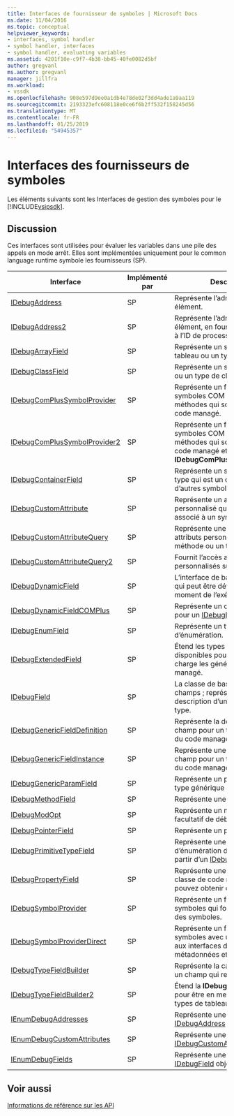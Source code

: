 ```yaml
---
title: Interfaces de fournisseur de symboles | Microsoft Docs
ms.date: 11/04/2016
ms.topic: conceptual
helpviewer_keywords:
- interfaces, symbol handler
- symbol handler, interfaces
- symbol handler, evaluating variables
ms.assetid: 4201f10e-c9f7-4b38-bb45-40fe0082d5bf
author: gregvanl
ms.author: gregvanl
manager: jillfra
ms.workload:
- vssdk
ms.openlocfilehash: 908e597d9ee0a1db4e78de02f3dd4ade1a9aa119
ms.sourcegitcommit: 2193323efc608118e0ce6f6b2ff532f158245d56
ms.translationtype: MT
ms.contentlocale: fr-FR
ms.lasthandoff: 01/25/2019
ms.locfileid: "54945357"
---
```

# <a name="symbol-provider-interfaces"></a>Interfaces des fournisseurs de symboles
Les éléments suivants sont les Interfaces de gestion des symboles pour le [!INCLUDE[vsipsdk](../../../extensibility/includes/vsipsdk_md.md)].  
  
## <a name="discussion"></a>Discussion  
 Ces interfaces sont utilisées pour évaluer les variables dans une pile des appels en mode arrêt. Elles sont implémentées uniquement pour le common language runtime symbole les fournisseurs (SP).  
  
|Interface|Implémenté par|Description|  
|---------------|--------------------|-----------------|  
|[IDebugAddress](../../../extensibility/debugger/reference/idebugaddress.md)|SP|Représente l’adresse d’un élément.|  
|[IDebugAddress2](../../../extensibility/debugger/reference/idebugaddress2.md)|SP|Représente l’adresse d’un élément, en fournissant un accès à l’ID de processus.|  
|[IDebugArrayField](../../../extensibility/debugger/reference/idebugarrayfield.md)|SP|Représente un symbole de tableau ou un type de tableau.|  
|[IDebugClassField](../../../extensibility/debugger/reference/idebugclassfield.md)|SP|Représente un symbole de classe ou un type de classe.|  
|[IDebugComPlusSymbolProvider](../../../extensibility/debugger/reference/idebugcomplussymbolprovider.md)|SP|Représente un fournisseur de symboles COM + avec des méthodes qui sont spécifiques au code managé.|  
|[IDebugComPlusSymbolProvider2](../../../extensibility/debugger/reference/idebugcomplussymbolprovider2.md)|SP|Représente un fournisseur de symboles COM + avec des méthodes qui sont spécifiques au code managé et étend le **IDebugComPlusSymbolProvider**.|  
|[IDebugContainerField](../../../extensibility/debugger/reference/idebugcontainerfield.md)|SP|Représente un symbole ou un type qui est un conteneur pour d’autres symboles ou les types.|  
|[IDebugCustomAttribute](../../../extensibility/debugger/reference/idebugcustomattribute.md)|SP|Représente un attribut personnalisé qui peut être associé à un symbole.|  
|[IDebugCustomAttributeQuery](../../../extensibility/debugger/reference/idebugcustomattributequery.md)|SP|Représente une requête pour les attributs personnalisés sur une méthode ou un type.|  
|[IDebugCustomAttributeQuery2](../../../extensibility/debugger/reference/idebugcustomattributequery2.md)|SP|Fournit l’accès aux attributs personnalisés sur un symbole.|  
|[IDebugDynamicField](../../../extensibility/debugger/reference/idebugdynamicfield.md)|SP|L’interface de base pour tout type qui peut être déterminée au moment de l’exécution.|  
|[IDebugDynamicFieldCOMPlus](../../../extensibility/debugger/reference/idebugdynamicfieldcomplus.md)|SP|Représente un champ dynamique pour un [IDebugBinder](../../../extensibility/debugger/reference/idebugbinder.md) objet.|  
|[IDebugEnumField](../../../extensibility/debugger/reference/idebugenumfield.md)|SP|Représente un type d’énumération.|  
|[IDebugExtendedField](../../../extensibility/debugger/reference/idebugextendedfield.md)|SP|Étend les types de champs disponibles pour prendre en charge les génériques du code managé.|  
|[IDebugField](../../../extensibility/debugger/reference/idebugfield.md)|SP|La classe de base pour tous les champs ; représente une description d’un symbole ou un type.|  
|[IDebugGenericFieldDefinition](../../../extensibility/debugger/reference/idebuggenericfielddefinition.md)|SP|Représente la définition d’un champ pour un type générique du code managé.|  
|[IDebugGenericFieldInstance](../../../extensibility/debugger/reference/idebuggenericfieldinstance.md)|SP|Représente une instance d’un champ pour un type générique du code managé.|  
|[IDebugGenericParamField](../../../extensibility/debugger/reference/idebuggenericparamfield.md)|SP|Représente un paramètre pour un type générique du code managé.|  
|[IDebugMethodField](../../../extensibility/debugger/reference/idebugmethodfield.md)|SP|Représente une méthode.|  
|[IDebugModOpt](../../../extensibility/debugger/reference/idebugmodopt.md)|SP|Représente un modificateur facultatif de débogage.|  
|[IDebugPointerField](../../../extensibility/debugger/reference/idebugpointerfield.md)|SP|Représente un pointeur.|  
|[IDebugPrimitiveTypeField](../../../extensibility/debugger/reference/idebugprimitivetypefield.md)|SP|Représente une valeur d’énumération de type primitif à partir d’un [IDebugField](../../../extensibility/debugger/reference/idebugfield.md) interface.|  
|[IDebugPropertyField](../../../extensibility/debugger/reference/idebugpropertyfield.md)|SP|Représente une propriété d’une classe de code managé que vous pouvez obtenir ou définir.|  
|[IDebugSymbolProvider](../../../extensibility/debugger/reference/idebugsymbolprovider.md)|SP|Représente un fournisseur de symboles qui fournit des types et des symboles.|  
|[IDebugSymbolProviderDirect](../../../extensibility/debugger/reference/idebugsymbolproviderdirect.md)|SP|Représente un fournisseur de symboles avec un accès direct aux interfaces de symbole de métadonnées et core.|  
|[IDebugTypeFieldBuilder](../../../extensibility/debugger/reference/idebugtypefieldbuilder.md)|SP|Représente la capacité de créer un champ qui représente un type.|  
|[IDebugTypeFieldBuilder2](../../../extensibility/debugger/reference/idebugtypefieldbuilder2.md)|SP|Étend la **IDebugTypeFieldBuilder** pour être en mesure de créer des types de tableau.|  
|[IEnumDebugAddresses](../../../extensibility/debugger/reference/ienumdebugaddresses.md)|SP|Représente une collection de [IDebugAddress](../../../extensibility/debugger/reference/idebugaddress.md) objets.|  
|[IEnumDebugCustomAttributes](../../../extensibility/debugger/reference/ienumdebugcustomattributes.md)|SP|Représente une collection de [IDebugCustomAttribute](../../../extensibility/debugger/reference/idebugcustomattribute.md) objets.|  
|[IEnumDebugFields](../../../extensibility/debugger/reference/ienumdebugfields.md)|SP|Représente une collection de [IDebugField](../../../extensibility/debugger/reference/idebugfield.md) objets.|  
  
## <a name="see-also"></a>Voir aussi  
 [Informations de référence sur les API](../../../extensibility/debugger/reference/api-reference-visual-studio-debugging.md)
